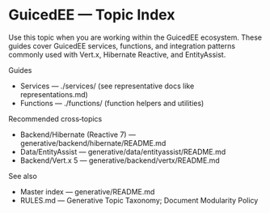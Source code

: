 # GuicedEE — Topic Index

Use this topic when you are working within the GuicedEE ecosystem. These guides cover GuicedEE services, functions, and integration patterns commonly used with Vert.x, Hibernate Reactive, and EntityAssist.

Guides
- Services — ./services/ (see representative docs like representations.md)
- Functions — ./functions/ (function helpers and utilities)

Recommended cross‑topics
- Backend/Hibernate (Reactive 7) — generative/backend/hibernate/README.md
- Data/EntityAssist — generative/data/entityassist/README.md
- Backend/Vert.x 5 — generative/backend/vertx/README.md

See also
- Master index — generative/README.md
- RULES.md — Generative Topic Taxonomy; Document Modularity Policy
